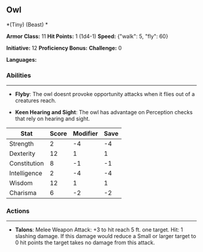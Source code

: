 ## Owl
*(Tiny) (Beast) *

**Armor Class:** 11
**Hit Points:** 1 (1d4-1)
**Speed:** {"walk": 5, "fly": 60}

**Initiative:** 12
**Proficiency Bonus:**
**Challenge:** 0

**Languages:** 

### Abilities
 --- 
- **Flyby**: The owl doesnt provoke opportunity attacks when it flies out of a creatures reach.

- **Keen Hearing and Sight**: The owl has advantage on Perception checks that rely on hearing and sight.



| Stat | Score | Modifier | Save |
| ---- | ---- | ---- | ---- |
| Strength | 2 | -4 | -4 |
| Dexterity | 12 | 1 | 1 |
| Constitution | 8 | -1 | -1 |
| Intelligence | 2 | -4 | -4 |
| Wisdom | 12 | 1 | 1 |
| Charisma | 6 | -2 | -2 |

### Actions
 --- 
- **Talons**: Melee Weapon Attack: +3 to hit  reach 5 ft.  one target. Hit: 1 slashing damage. If this damage would reduce a Small or larger target to 0 hit points  the target takes no damage from this attack.

